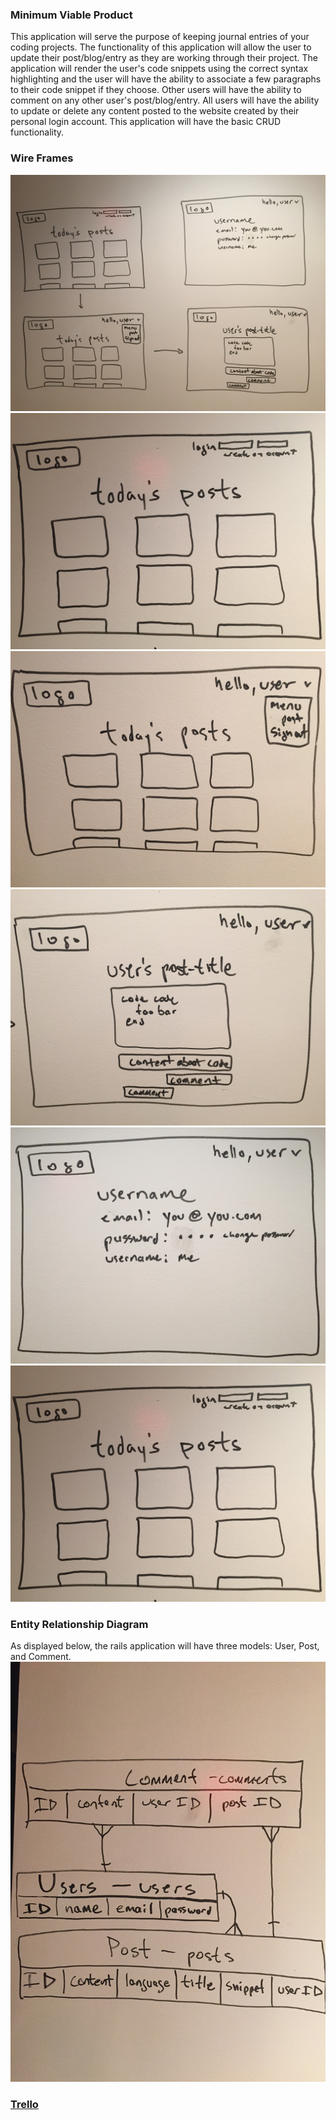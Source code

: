 ### Minimum Viable Product
This application will serve the purpose of keeping journal entries of your coding projects. The functionality of this application will allow the user to update their post/blog/entry as they are working through their project. The application will render the user's code snippets using the correct syntax highlighting and the user will have the ability to associate a few paragraphs to their code snippet if they choose. Other users will have the ability to comment on any other user's post/blog/entry. All users will have the ability to update or delete any content posted to the website created by their personal login account. This application will have the basic CRUD functionality.

### Wire Frames
![all frames](assets/IMG_4311.JPG)
![all frames](assets/IMG_4312.JPG)
![all frames](assets/IMG_4313.JPG)
![all frames](assets/IMG_4314.JPG)
![all frames](assets/IMG_4315.JPG)
![all frames](assets/IMG_4312.JPG)

### Entity Relationship Diagram
As displayed below, the rails application will have three models: User, Post, and Comment.
![all frames](assets/IMG_4316.JPG)

### [Trello](https://trello.com/b/cGb9Ik7P/bloggy-blog)
